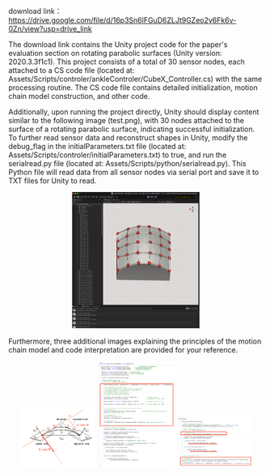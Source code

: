 download link：https://drive.google.com/file/d/16p3Sn6lFGuD6ZLJt9GZeo2y6Fk6v-0Zn/view?usp=drive_link

The download link contains the Unity project code for the paper's evaluation section on rotating parabolic surfaces (Unity version: 2020.3.3f1c1). This project consists of a total of 30 sensor nodes, each attached to a CS code file (located at: Assets/Scripts/controler/ankleControler/CubeX_Controller.cs) with the same processing routine. The CS code file contains detailed initialization, motion chain model construction, and other code. 
  
Additionally, upon running the project directly, Unity should display content similar to the following image (test.png), with 30 nodes attached to the surface of a rotating parabolic surface, indicating successful initialization. To further read sensor data and reconstruct shapes in Unity, modify the debug_flag in the initialParameters.txt file (located at: Assets/Scripts/controler/initialParameters.txt) to true, and run the serialread.py file (located at: Assets/Scripts/python/serialread.py). This Python file will read data from all sensor nodes via serial port and save it to TXT files for Unity to read.

<div align=center>
<img src="test.png" width="50%">
</div>


Furthermore, three additional images explaining the principles of the motion chain model and code interpretation are provided for your reference. 
  
<div align=center>
<img src="chain_model.png" width="30%">
<img src="https://github.com/ZJUZZH/Deformation-Capture-By-IMU-Sensor-Network/blob/25779479d9539c7a32cd02855e1b5011af729a83/unity/C%23_code_1.png" width="30%">
<img src="https://github.com/ZJUZZH/Deformation-Capture-By-IMU-Sensor-Network/blob/25779479d9539c7a32cd02855e1b5011af729a83/unity/C%23_code_2.png" width="30%">
</div>
